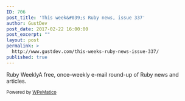 ```yaml
---
ID: 706
post_title: 'This week&#039;s Ruby news, issue 337'
author: GustDev
post_date: 2017-02-22 16:00:00
post_excerpt: ""
layout: post
permalink: >
  http://www.gustdev.com/this-weeks-ruby-news-issue-337/
published: true
---
```

Ruby WeeklyA free, once&ndash;weekly e-mail round-up of Ruby news and articles.<p class="wpematico_credit"><small>Powered by <a href="http://www.wpematico.com" target="_blank">WPeMatico</a></small></p>